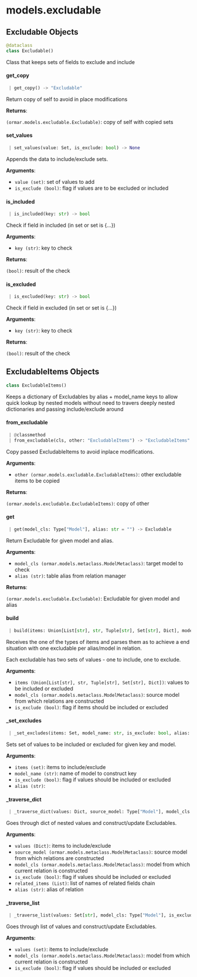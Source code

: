 <a name="models.excludable"></a>
# models.excludable

<a name="models.excludable.Excludable"></a>
## Excludable Objects

```python
@dataclass
class Excludable()
```

Class that keeps sets of fields to exclude and include

<a name="models.excludable.Excludable.get_copy"></a>
#### get\_copy

```python
 | get_copy() -> "Excludable"
```

Return copy of self to avoid in place modifications

**Returns**:

`(ormar.models.excludable.Excludable)`: copy of self with copied sets

<a name="models.excludable.Excludable.set_values"></a>
#### set\_values

```python
 | set_values(value: Set, is_exclude: bool) -> None
```

Appends the data to include/exclude sets.

**Arguments**:

- `value (set)`: set of values to add
- `is_exclude (bool)`: flag if values are to be excluded or included

<a name="models.excludable.Excludable.is_included"></a>
#### is\_included

```python
 | is_included(key: str) -> bool
```

Check if field in included (in set or set is {...})

**Arguments**:

- `key (str)`: key to check

**Returns**:

`(bool)`: result of the check

<a name="models.excludable.Excludable.is_excluded"></a>
#### is\_excluded

```python
 | is_excluded(key: str) -> bool
```

Check if field in excluded (in set or set is {...})

**Arguments**:

- `key (str)`: key to check

**Returns**:

`(bool)`: result of the check

<a name="models.excludable.ExcludableItems"></a>
## ExcludableItems Objects

```python
class ExcludableItems()
```

Keeps a dictionary of Excludables by alias + model_name keys
to allow quick lookup by nested models without need to travers
deeply nested dictionaries and passing include/exclude around

<a name="models.excludable.ExcludableItems.from_excludable"></a>
#### from\_excludable

```python
 | @classmethod
 | from_excludable(cls, other: "ExcludableItems") -> "ExcludableItems"
```

Copy passed ExcludableItems to avoid inplace modifications.

**Arguments**:

- `other (ormar.models.excludable.ExcludableItems)`: other excludable items to be copied

**Returns**:

`(ormar.models.excludable.ExcludableItems)`: copy of other

<a name="models.excludable.ExcludableItems.get"></a>
#### get

```python
 | get(model_cls: Type["Model"], alias: str = "") -> Excludable
```

Return Excludable for given model and alias.

**Arguments**:

- `model_cls (ormar.models.metaclass.ModelMetaclass)`: target model to check
- `alias (str)`: table alias from relation manager

**Returns**:

`(ormar.models.excludable.Excludable)`: Excludable for given model and alias

<a name="models.excludable.ExcludableItems.build"></a>
#### build

```python
 | build(items: Union[List[str], str, Tuple[str], Set[str], Dict], model_cls: Type["Model"], is_exclude: bool = False) -> None
```

Receives the one of the types of items and parses them as to achieve
a end situation with one excludable per alias/model in relation.

Each excludable has two sets of values - one to include, one to exclude.

**Arguments**:

- `items (Union[List[str], str, Tuple[str], Set[str], Dict])`: values to be included or excluded
- `model_cls (ormar.models.metaclass.ModelMetaclass)`: source model from which relations are constructed
- `is_exclude (bool)`: flag if items should be included or excluded

<a name="models.excludable.ExcludableItems._set_excludes"></a>
#### \_set\_excludes

```python
 | _set_excludes(items: Set, model_name: str, is_exclude: bool, alias: str = "") -> None
```

Sets set of values to be included or excluded for given key and model.

**Arguments**:

- `items (set)`: items to include/exclude
- `model_name (str)`: name of model to construct key
- `is_exclude (bool)`: flag if values should be included or excluded
- `alias (str)`: 

<a name="models.excludable.ExcludableItems._traverse_dict"></a>
#### \_traverse\_dict

```python
 | _traverse_dict(values: Dict, source_model: Type["Model"], model_cls: Type["Model"], is_exclude: bool, related_items: List = None, alias: str = "") -> None
```

Goes through dict of nested values and construct/update Excludables.

**Arguments**:

- `values (Dict)`: items to include/exclude
- `source_model (ormar.models.metaclass.ModelMetaclass)`: source model from which relations are constructed
- `model_cls (ormar.models.metaclass.ModelMetaclass)`: model from which current relation is constructed
- `is_exclude (bool)`: flag if values should be included or excluded
- `related_items (List)`: list of names of related fields chain
- `alias (str)`: alias of relation

<a name="models.excludable.ExcludableItems._traverse_list"></a>
#### \_traverse\_list

```python
 | _traverse_list(values: Set[str], model_cls: Type["Model"], is_exclude: bool) -> None
```

Goes through list of values and construct/update Excludables.

**Arguments**:

- `values (set)`: items to include/exclude
- `model_cls (ormar.models.metaclass.ModelMetaclass)`: model from which current relation is constructed
- `is_exclude (bool)`: flag if values should be included or excluded

